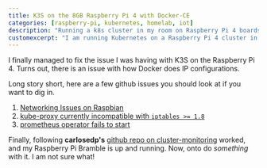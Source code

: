 ```yaml
---
title: K3S on the 8GB Raspberry Pi 4 with Docker-CE
categories: [raspberry-pi, kubernetes, homelab, iot]
description: "Running a k8s cluster in my room on Raspberry Pi 4 boards with 8GB RAM each"
customexcerpt: "I am running Kubernetes on a Raspberry Pi 4 cluster in my bedroom!"
---
```


I finally managed to fix the issue I was having with K3S on the Raspberry Pi 4.
Turns out, there is an issue with how Docker does IP configurations.

Long story short, here are a few github issues you should look at if you want
to dig in.

1. [Networking Issues on Raspbian](https://github.com/rancher/k3s/issues/703)
2. [kube-proxy currently incompatible with `iptables >= 1.8`](https://github.com/kubernetes/kubernetes/issues/71305)
3. [prometheus operator fails to start](https://github.com/carlosedp/cluster-monitoring/issues/74)

Finally, following **carlosedp's** [github repo on cluster-monitoring](https://github.com/carlosedp/) worked,
and my Raspberry Pi Bramble is up and running. Now, onto do *something* with it.
I am not sure what!
